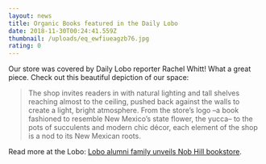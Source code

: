 ```yaml
---
layout: news
title: Organic Books featured in the Daily Lobo
date: 2018-11-30T00:24:41.559Z
thumbnail: /uploads/eq_ewfiueagzb76.jpg
rating: 0
---
```


Our store was covered by Daily Lobo reporter Rachel Whitt! What a great piece. Check out this beautiful depiction of our space:

> The shop invites readers in with natural lighting and tall shelves reaching almost to the ceiling, pushed back against the walls to create a light, bright atmosphere. From the store’s logo –a book fashioned to resemble New Mexico’s state flower, the yucca– to the pots of succulents and modern chic décor, each element of the shop is a nod to its New Mexican roots.

Read more at the Lobo: [Lobo alumni family unveils Nob Hill bookstore](https://news.unm.edu/news/lobo-alumni-family-unveils-nob-hill-bookstore).
